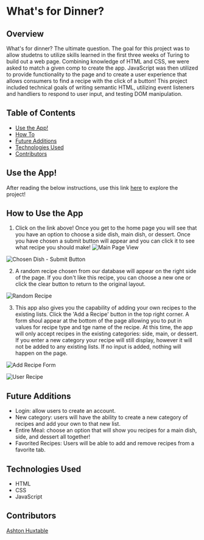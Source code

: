 # What's for Dinner?

## Overview

What's for dinner? The ultimate question. The goal for this project was to allow studetns to utilize skills learned in the first three weeks of Turing to build out a web page. Combining knowledge of HTML and CSS, we were asked to match a given comp to create the app. JavaScript was then utilized to provide functionality to the page and to create a user experience that allows consumers to find a recipe with the click of a button! This project included technical goals of writing semantic HTML, utilizing event listeners and handliers to respond to user input, and testing DOM manipulation. 


## Table of Contents
- [Use the App!](https://github.com/ahuxtable1327/whats-for-dinner/blob/main/README.md#use-the-app)
- [How To](https://github.com/ahuxtable1327/whats-for-dinner/blob/main/README.md#how-to-use-the-app)
- [Future Additions](https://github.com/ahuxtable1327/whats-for-dinner/blob/main/README.md#future-additions)
- [Technologies Used](https://github.com/ahuxtable1327/whats-for-dinner/blob/main/README.md#technologies-used)
- [Contributors](https://github.com/ahuxtable1327/whats-for-dinner/blob/main/README.md#contributors)


## Use the App! 
After reading the below instructions, use this link [here](https://ahuxtable1327.github.io/whats-for-dinner/) to explore the project!


## How to Use the App

1. Click on the link above! Once you get to the home page you will see that you have an option to choose a side dish, main dish, or dessert. Once you have chosen a submit button will appear and you can click it to see what recipe you should make! 
![Main Page View](https://user-images.githubusercontent.com/78318468/114329535-d4597280-9afc-11eb-8094-696ea6df49dc.png)

![Chosen Dish - Submit Button](https://user-images.githubusercontent.com/78318468/114329640-1da9c200-9afd-11eb-9c5a-b02432ef23b9.png)

2. A random recipe chosen from our database will appear on the right side of the page. If you don't like this recipe, you can choose a new one or click the clear button to return to the original layout. 
 
![Random Recipe](https://user-images.githubusercontent.com/78318468/114329682-3914cd00-9afd-11eb-8925-2d580aefb322.png)

3. This app also gives you the capability of adding your own recipes to the existing lists. Click the 'Add a Recipe' button in the top right corner. A form shoul appear at the bottom of the page allowing you to put in values for recipe type and tge name of the recipe. At this time, the app will only accept recipes in the existing categories: side, main, or dessert. If you enter a new category your recipe will still display, however it will not be added to any existing lists. If no input is added, nothing will happen on the page. 

![Add Recipe Form](https://user-images.githubusercontent.com/78318468/114329770-72e5d380-9afd-11eb-9736-4457f1f68539.png)

![User Recipe](https://user-images.githubusercontent.com/78318468/114329821-96a91980-9afd-11eb-8d86-4c7842288ece.png)


## Future Additions

- Login: allow users to create an account.
- New category: users will have the ability to create a new category of recipes and add your own to that new list. 
- Entire Meal: choose an option that will show you recipes for a main dish, side, and dessert all together!
- Favorited Recipes: Users will be able to add and remove recipes from a favorite tab.

## Technologies Used
- HTML
- CSS
- JavaScript

## Contributors
[Ashton Huxtable](https://github.com/ahuxtable1327)
